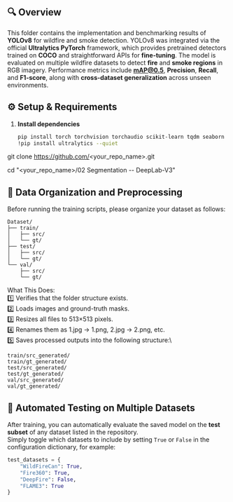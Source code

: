 ## 🔍 Overview
This folder contains the implementation and benchmarking results of **YOLOv8** for wildfire and smoke detection. YOLOv8 was integrated via the official **Ultralytics PyTorch** framework, which provides pretrained detectors trained on **COCO** and straightforward APIs for **fine-tuning**. The model is evaluated on multiple wildfire datasets to detect **fire** and **smoke regions** in RGB imagery. Performance metrics include **mAP@0.5**, **Precision**, **Recall**, and **F1-score**, along with **cross-dataset generalization** across unseen environments.


## ⚙️ Setup & Requirements
1. **Install dependencies**
   ```bash
   pip install torch torchvision torchaudio scikit-learn tqdm seaborn pillow matplotlib opencv-python
   !pip install ultralytics --quiet
   
git clone https://github.com/<your_repo_name>.git

cd "<your_repo_name>/02 Segmentation -- DeepLab-V3"



## 🧩 Data Organization and Preprocessing
Before running the training scripts, please organize your dataset as follows:

```plaintext
Dataset/
├── train/
│   ├── src/
│   └── gt/
├── test/
│   ├── src/
│   └── gt/
└── val/
    ├── src/
    └── gt/
```

What This Does:\
1️⃣ Verifies that the folder structure exists.\
2️⃣ Loads images and ground-truth masks.\
3️⃣ Resizes all files to 513×513 pixels.\
4️⃣ Renames them as 1.jpg → 1.png, 2.jpg → 2.png, etc.\
5️⃣ Saves processed outputs into the following structure:\

```plaintext
train/src_generated/
train/gt_generated/
test/src_generated/
test/gt_generated/
val/src_generated/
val/gt_generated/
```

## 🧪 Automated Testing on Multiple Datasets

After training, you can automatically evaluate the saved model on the **test subset** of any dataset listed in the repository.  
Simply toggle which datasets to include by setting `True` or `False` in the configuration dictionary, for example:

```python
test_datasets = {
    "WildFireCan": True,
    "Fire360": True,
    "DeepFire": False,
    "FLAME3": True
}
